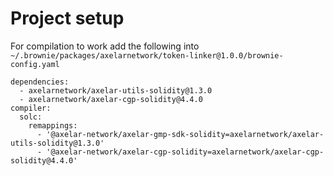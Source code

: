 # Project setup

For compilation to work add the following into `~/.brownie/packages/axelarnetwork/token-linker@1.0.0/brownie-config.yaml`

```
dependencies:
  - axelarnetwork/axelar-utils-solidity@1.3.0
  - axelarnetwork/axelar-cgp-solidity@4.4.0
compiler:
  solc:
    remappings:
      - '@axelar-network/axelar-gmp-sdk-solidity=axelarnetwork/axelar-utils-solidity@1.3.0'
      - '@axelar-network/axelar-cgp-solidity=axelarnetwork/axelar-cgp-solidity@4.4.0'
```
